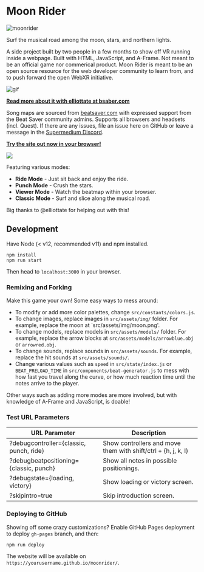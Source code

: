 # Moon Rider

![moonrider](https://user-images.githubusercontent.com/674727/54646629-e91dc600-4a5c-11e9-8a6e-91e77f28523d.jpg)

Surf the musical road among the moon, stars, and northern lights.

A side project built by two people in a few months to show off VR running
inside a webpage. Built with HTML, JavaScript, and A-Frame. Not meant to be an
official game nor commerical product. Moon Rider is meant to be an open source
resource for the web developer community to learn from, and to push forward the
open WebXR initiative.

![gif](https://user-images.githubusercontent.com/674727/58050249-ab442900-7b03-11e9-8763-913d42a26708.gif)

**[Read more about it with elliottate at bsaber.com](https://bsaber.com/moonrider/)**

Song maps are sourced from [beatsaver.com]() with expressed support from the Beat
Saver community admins. Supports all browsers and headsets (incl. Quest). If
there are any issues, file an issue here on GitHub or leave a message in the
[Supermedium Discord](https://supermedium.com/discord).

[**Try the site out now in your browser!**](https://supermedium.com/moonrider/)

![](https://user-images.githubusercontent.com/674727/58050969-b8621780-7b05-11e9-9494-1db7cee9f69b.jpeg)

Featuring various modes:

- **Ride Mode** - Just sit back and enjoy the ride.
- **Punch Mode** - Crush the stars.
- **Viewer Mode** - Watch the beatmap within your browser.
- **Classic Mode** - Surf and slice along the musical road.

Big thanks to @elliottate for helping out with this!

## Development

Have Node (< v12, recommended v11) and npm installed.

```
npm install
npm run start
```

Then head to `localhost:3000` in your browser.

### Remixing and Forking

Make this game your own! Some easy ways to mess around:

- To modify or add more color palettes, change `src/constants/colors.js`.
- To change images, replace images in `src/assets/img/` folder. For example,
  replace the moon at `src/assets/img/moon.png'.
- To change models, replace models in `src/assets/models/` folder. For example,
  replace the arrow blocks at `src/assets/models/arrowblue.obj` or
  `arrowred.obj`.
- To change sounds, replace sounds in `src/assets/sounds`. For example, replace
  the hit sounds at `src/assets/sounds/`.
- Change various values such as `speed` in `src/state/index.js` or
  `BEAT_PRELOAD_TIME` in `src/components/beat-generator.js` to mess with how
  fast you travel along the curve, or how much reaction time until the notes
  arrive to the player.

Other ways such as adding more modes are more involved, but with knowledge of
A-Frame and JavaScript, is doable!

### Test URL Parameters

| URL Parameter                           | Description                                                   |
|-----------------------------------------|---------------------------------------------------------------|
| ?debugcontroller={classic, punch, ride} | Show controllers and move them with shift/ctrl + {h, j, k, l} |
| ?debugbeatpositioning={classic, punch}  | Show all notes in possible positionings.                      |
| ?debugstate={loading, victory}          | Show loading or victory screen.                               |
| ?skipintro=true                         | Skip introduction screen.                                     |

### Deploying to GitHub

Showing off some crazy customizations? Enable GitHub Pages deployment to deploy
`gh-pages` branch, and then:

```
npm run deploy
```

The website will be available on `https://yourusername.github.io/moonrider/`.
